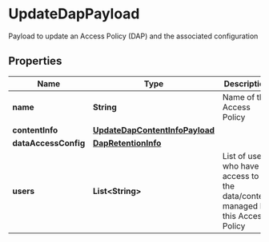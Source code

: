 

# UpdateDapPayload

Payload to update an Access Policy (DAP) and the associated configuration

## Properties

Name | Type | Description | Notes
------------ | ------------- | ------------- | -------------
**name** | **String** | Name of the Access Policy | 
**contentInfo** | [**UpdateDapContentInfoPayload**](UpdateDapContentInfoPayload.md) |  |  [optional]
**dataAccessConfig** | [**DapRetentionInfo**](DapRetentionInfo.md) |  |  [optional]
**users** | **List&lt;String&gt;** | List of users who have access to the data/content managed by this Access Policy |  [optional]



